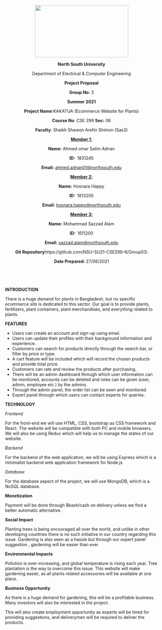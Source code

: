 <p style="text-align: center;">&nbsp;</p>
<p style="text-align: center;">&nbsp;</p>
<p align="center"><strong><img src="https://media.dhakatribune.com/uploads/2016/11/nsulogo.jpg" alt="" width="307" height="172" /></strong></p>
<p align="center"><strong>North South University</strong></p>
<p align="center">Department of Electrical &amp; Computer Engineering</p>
<p align="center"><strong>Project Proposal</strong></p>
<p align="center"><strong>Group No</strong>: 3</p>
<p align="center"><strong>Summer 2021</strong></p>
<p align="center"><strong>Project Name</strong>:KAKATUA (Ecommerce Website for Plants) </p>
<p align="center"><strong>Course No</strong>: CSE 299 <strong>Sec</strong><strong>:</strong> 06</p>
<p align="center"><strong>Faculty</strong>: Shaikh Shawon Arefin Shimon (Sas3)</p>
<p align="center"><strong><u>Member 1</u></strong><u>:</u></p>
<p align="center"><strong>Name</strong><strong>:</strong> Ahmed omar Salim Adnan</p>
<p align="center"><strong>ID</strong><strong>:&nbsp; </strong>1831245</p>
<p align="center"><strong>Email</strong><strong>:</strong> <a href="mailto:ahmed.adnan01@northsouth.edu ">ahmed.adnan01@northsouth.edu </a></p>
<p align="center"><strong><u>Member 2</u></strong><strong><u>:</u></strong></p>
<p align="center"><strong>Name</strong><strong>:</strong> Hosnara Happy</p>
<p align="center"><strong>ID</strong><strong>:&nbsp; </strong>1813205</p>
<p align="center"><strong>Email</strong><strong>:</strong> <a href="mailto:hosnara.happy@northsouth.edu">hosnara.happy@northsouth.edu</a></p>
<p align="center"><strong><u>Member 3</u></strong><strong><u>:</u></strong></p>
<p align="center"><strong>Name</strong><strong>:</strong> Mohammad Sazzad Alam </p>
<p align="center"><strong>ID</strong><strong>:&nbsp; </strong>1611200</p>
<p align="center"><strong>Email</strong><strong>:</strong> <a href="mailto:sazzad.alam@northsouth.edu">sazzad.alam@northsouth.edu</a></p>
<p align="center"><strong>Git Repository</strong>https://github.com/NSU-SU21-CSE299-6/Group03<strong>: </strong><a href="https://github.com/NSU-SU21-CSE299-6/Group03"></a></p>
<p align="center"><strong>Date Prepared</strong><strong>: </strong>27/06/2021</p>
<p><strong>&nbsp;</strong></p>
<p><strong>&nbsp;</strong></p>
<p><strong>INTRODUCTION</strong></p>
<p>There is a huge demand for plants in Bangladesh, but no specific ecommerce site is 
dedicated to this sector.
Our goal is to provide plants, fertilizers, plant containers, plant merchandises, and 
everything related to plants.</p>
<p><strong>FEATURES</strong></p>
<ul>
<li> Users can create an account and sign-up using email. </li>
<li> Users can update their profiles with their background information and experience.</li>
<li> Customers can search for products directly through the search bar, or filter by 
price or type.</li>
<li> A cart feature will be included which will record the chosen products and provide 
total price.</li>
<li> Customers can rate and review the products after purchasing.</li>
<li> There will be an admin dashboard through which user information can be 
monitored, accounts can be deleted and roles can be given (user, admin, 
employee etc.) by the admins.</li>
<li> Through the admin panel, the order list can be seen and monitored.</li>
<li> Expert panel through which users can contact experts for queries.
</li>
</ul>

<p><strong>TECHNOLOGY</strong></p>
<p><em>Frontend</em></p>
<p>For the front-end we will use HTML, CSS, bootstrap as CSS framework and React. The 
website will be compatible with both PC and mobile browsers. We will also be using 
Redux which will help us to manage the states of our website.
</p>
<p><em>Backend</em></p>
<p>For the backend of the web application, we will be using Express which is a minimalist
backend web application framework for Node.js</p>
<p><em>Database</em></p>
<p>For the database aspect of the project, we will use MongoDB, which is a NoSQL 
database.</p>
<p><strong>Monetization</strong></p>
<p>Payment will be done through Bkash/cash on delivery unless we find a better automatic 
alternative. </p>
<p><strong>Social Impact</strong></p>
<p>Planting trees is being encouraged all over the world, and unlike in other 
developing countries there is no such initiative in our country regarding this issue. 
Gardening is also seen as a hassle but through our expert panel suggestion , gardening 
will be easier than ever</p>
<p><strong>Environmental Impacts</strong></p>
<p>Pollution is ever-increasing, and global temperature is rising each 
year. Tree plantation is the way to overcome this issue. This website will make gardening 
easier, as all plants related accessories will be available at one place.</p>
<p><strong>Business Opportunity</strong></p>
<p>As there is a huge demand for gardening, this will be a profitable 
business. Many investors will also be interested in the project. </p>
<p>This will also create employment opportunity as experts will be hired for providing 
suggestions, and deliverymen will be required to deliver the products. </p>
